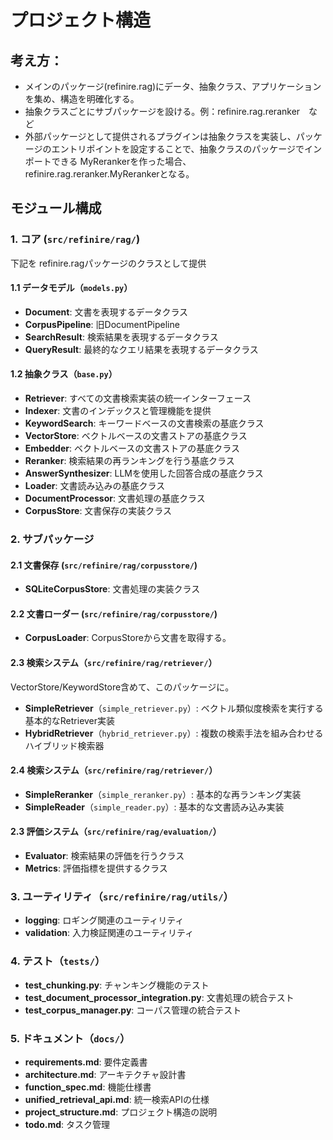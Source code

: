 # プロジェクト構造

## 考え方：
* メインのパッケージ(refinire.rag)にデータ、抽象クラス、アプリケーションを集め、構造を明確化する。
* 抽象クラスごとにサブパッケージを設ける。例：refinire.rag.reranker　など
* 外部パッケージとして提供されるプラグインは抽象クラスを実装し、パッケージのエントリポイントを設定することで、抽象クラスのパッケージでインポートできる MyRerankerを作った場合、refinire.rag.reranker.MyRerankerとなる。

## モジュール構成

### 1. コア (`src/refinire/rag/`)

下記を refinire.ragパッケージのクラスとして提供

#### 1.1 データモデル（`models.py`）
- **Document**: 文書を表現するデータクラス
- **CorpusPipeline**: 旧DocumentPipeline
- **SearchResult**: 検索結果を表現するデータクラス
- **QueryResult**: 最終的なクエリ結果を表現するデータクラス

#### 1.2 抽象クラス（`base.py`）
- **Retriever**: すべての文書検索実装の統一インターフェース
- **Indexer**: 文書のインデックスと管理機能を提供
- **KeywordSearch**: キーワードベースの文書検索の基底クラス
- **VectorStore**: ベクトルベースの文書ストアの基底クラス
- **Embedder**: ベクトルベースの文書ストアの基底クラス
- **Reranker**: 検索結果の再ランキングを行う基底クラス
- **AnswerSynthesizer**: LLMを使用した回答合成の基底クラス
- **Loader**: 文書読み込みの基底クラス
- **DocumentProcessor**: 文書処理の基底クラス
- **CorpusStore**: 文書保存の実装クラス

### 2. サブパッケージ

#### 2.1 文書保存 (`src/refinire/rag/corpusstore/`)
- **SQLiteCorpusStore**: 文書処理の実装クラス

#### 2.2 文書ローダー (`src/refinire/rag/corpusstore/`)
- **CorpusLoader**: CorpusStoreから文書を取得する。


#### 2.3 検索システム（`src/refinire/rag/retriever/`）
VectorStore/KeywordStore含めて、このパッケージに。

- **SimpleRetriever**（`simple_retriever.py`）: ベクトル類似度検索を実行する基本的なRetriever実装
- **HybridRetriever**（`hybrid_retriever.py`）: 複数の検索手法を組み合わせるハイブリッド検索器

#### 2.4 検索システム（`src/refinire/rag/retriever/`）

- **SimpleReranker**（`simple_reranker.py`）: 基本的な再ランキング実装
- **SimpleReader**（`simple_reader.py`）: 基本的な文書読み込み実装

#### 2.3 評価システム（`src/refinire/rag/evaluation/`）
- **Evaluator**: 検索結果の評価を行うクラス
- **Metrics**: 評価指標を提供するクラス

### 3. ユーティリティ（`src/refinire/rag/utils/`）
- **logging**: ロギング関連のユーティリティ
- **validation**: 入力検証関連のユーティリティ

### 4. テスト（`tests/`）
- **test_chunking.py**: チャンキング機能のテスト
- **test_document_processor_integration.py**: 文書処理の統合テスト
- **test_corpus_manager.py**: コーパス管理の統合テスト

### 5. ドキュメント（`docs/`）
- **requirements.md**: 要件定義書
- **architecture.md**: アーキテクチャ設計書
- **function_spec.md**: 機能仕様書
- **unified_retrieval_api.md**: 統一検索APIの仕様
- **project_structure.md**: プロジェクト構造の説明
- **todo.md**: タスク管理 